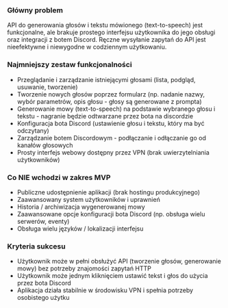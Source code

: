 ### Główny problem
API do generowania głosów i tekstu mówionego (text-to-speech) jest funkcjonalne, ale brakuje prostego interfejsu użytkownika do jego obsługi oraz integracji z botem Discord. Ręczne wysyłanie zapytań do API jest nieefektywne i niewygodne w codziennym użytkowaniu.

### Najmniejszy zestaw funkcjonalności
- Przeglądanie i zarządzanie istniejącymi głosami (lista, podgląd, usuwanie, tworzenie)
- Tworzenie nowych głosów poprzez formularz (np. nadanie nazwy, wybór parametrów, opis głosu - głosy są generowane z prompta)
- Generowanie mowy (text-to-speech) na podstawie wybranego głosu i tekstu - nagranie będzie odtwarzane przez bota na discordzie
- Konfiguracja bota Discord (ustawienie głosu i tekstu, który ma być odczytany)
- Zarządzanie botem Discordowym - podłączanie i odłączanie go od kanałów głosowych
- Prosty interfejs webowy dostępny przez VPN (brak uwierzytelniania użytkowników)

### Co NIE wchodzi w zakres MVP
- Publiczne udostępnienie aplikacji (brak hostingu produkcyjnego)
- Zaawansowany system użytkowników i uprawnień
- Historia / archiwizacja wygenerowanej mowy
- Zaawansowane opcje konfiguracji bota Discord (np. obsługa wielu serwerów, eventy)
- Obsługa wielu języków / lokalizacji interfejsu

### Kryteria sukcesu
- Użytkownik może w pełni obsłużyć API (tworzenie głosów, generowanie mowy) bez potrzeby znajomości zapytań HTTP
- Użytkownik może jednym kliknięciem ustawić tekst i głos do użycia przez bota Discord
- Aplikacja działa stabilnie w środowisku VPN i spełnia potrzeby osobistego użytku
